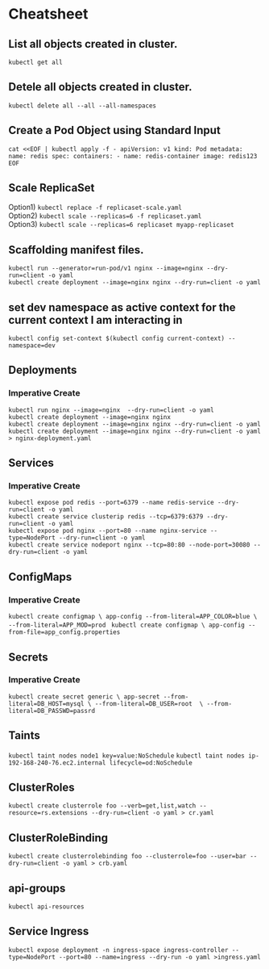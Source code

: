 # Cheatsheet
## List all objects created in cluster.
`kubectl get all`
## Detele all objects created in cluster. 
`kubectl delete all --all --all-namespaces`


## Create a Pod Object using Standard Input 
`cat <<EOF | kubectl apply -f -
apiVersion: v1
kind: Pod
metadata:
  name: redis
spec:
  containers:
    - name: redis-container
      image: redis123
EOF`

## Scale ReplicaSet
Option1) `kubectl replace -f replicaset-scale.yaml`  
Option2) `kubectl scale --replicas=6 -f replicaset.yaml`  
Option3) `kubectl scale --replicas=6 replicaset myapp-replicaset`  


## Scaffolding manifest files. 
`kubectl run --generator=run-pod/v1 nginx --image=nginx --dry-run=client -o yaml`  
`kubectl create deployment --image=nginx nginx --dry-run=client -o yaml`

## set dev namespace as active context for the current context I am interacting in
`kubectl config set-context $(kubectl config current-context) --namespace=dev`

## Deployments
### Imperative Create
`kubectl run nginx --image=nginx  --dry-run=client -o yaml`  
`kubectl create deployment --image=nginx nginx`  
`kubectl create deployment --image=nginx nginx --dry-run=client -o yaml`  
`kubectl create deployment --image=nginx nginx --dry-run=client -o yaml > nginx-deployment.yaml`  


## Services
### Imperative  Create
`kubectl expose pod redis --port=6379 --name redis-service --dry-run=client -o yaml`  
`kubectl create service clusterip redis --tcp=6379:6379 --dry-run=client -o yaml`  
`kubectl expose pod nginx --port=80 --name nginx-service --type=NodePort --dry-run=client -o yaml`  
`kubectl create service nodeport nginx --tcp=80:80 --node-port=30080 --dry-run=client -o yaml`  

## ConfigMaps
### Imperative  Create
` kubectl create configmap \
app-config --from-literal=APP_COLOR=blue \
           --from-literal=APP_MOD=prod `
` kubectl create configmap \
app-config --from-file=app_config.properties`

## Secrets
### Imperative  Create
` kubectl create secret generic \
app-secret --from-literal=DB_HOST=mysql \
           --from-literal=DB_USER=root  \
           --from-literal=DB_PASSWD=passrd `








## Taints
`kubectl taint nodes node1 key=value:NoSchedule`
`kubectl taint nodes ip-192-168-240-76.ec2.internal lifecycle=od:NoSchedule`


## ClusterRoles 
`kubectl create clusterrole foo --verb=get,list,watch --resource=rs.extensions --dry-run=client -o yaml > cr.yaml`

## ClusterRoleBinding
`kubectl create clusterrolebinding foo --clusterrole=foo --user=bar --dry-run=client -o yaml > crb.yaml`


## api-groups
`kubectl api-resources`


## Service Ingress
`kubectl expose deployment -n ingress-space ingress-controller --type=NodePort --port=80 --name=ingress --dry-run -o yaml >ingress.yaml`